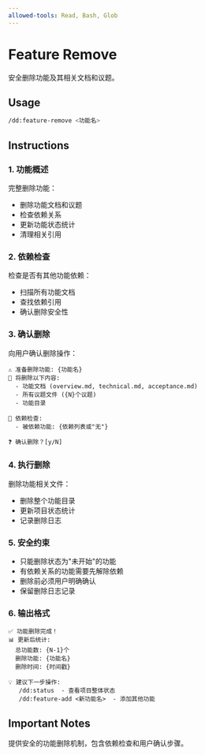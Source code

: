 ```yaml
---
allowed-tools: Read, Bash, Glob
---
```


# Feature Remove

安全删除功能及其相关文档和议题。

## Usage

```bash
/dd:feature-remove <功能名>
```

## Instructions

### 1. 功能概述

完整删除功能：

- 删除功能文档和议题
- 检查依赖关系
- 更新功能状态统计
- 清理相关引用

### 2. 依赖检查

检查是否有其他功能依赖：

- 扫描所有功能文档
- 查找依赖引用
- 确认删除安全性

### 3. 确认删除

向用户确认删除操作：

```
⚠️ 准备删除功能: {功能名}
📁 将删除以下内容:
  - 功能文档 (overview.md, technical.md, acceptance.md)
  - 所有议题文件 ({N}个议题)
  - 功能目录

🔗 依赖检查:
  - 被依赖功能: {依赖列表或"无"}

❓ 确认删除？[y/N]
```

### 4. 执行删除

删除功能相关文件：

- 删除整个功能目录
- 更新项目状态统计
- 记录删除日志

### 5. 安全约束

- 只能删除状态为"未开始"的功能
- 有依赖关系的功能需要先解除依赖
- 删除前必须用户明确确认
- 保留删除日志记录

### 6. 输出格式

```
✅ 功能删除完成！
📊 更新后统计:
  总功能数: {N-1}个
  删除功能: {功能名}
  删除时间: {时间戳}

💡 建议下一步操作:
   /dd:status  - 查看项目整体状态
   /dd:feature-add <新功能名>  - 添加其他功能
```

## Important Notes

提供安全的功能删除机制，包含依赖检查和用户确认步骤。
